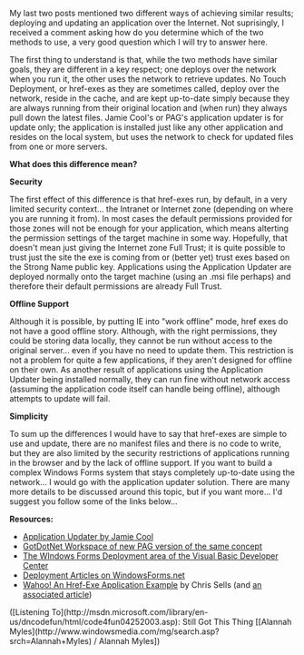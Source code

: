 My last two posts mentioned two different ways of achieving similar results; deploying and updating an application over the Internet. Not suprisingly, I received a comment asking how do you determine which of the two methods to use, a very good question which I will try to answer here.

The first thing to understand is that, while the two methods have similar goals, they are different in a key respect; one deploys over the network when you run it, the other uses the network to retrieve updates. No Touch Deployment, or href-exes as they are sometimes called, deploy over the network, reside in the cache, and are kept up-to-date simply because they are always running from their original location and (when run) they always pull down the latest files. Jamie Cool's or PAG's application updater is for update only; the application is installed just like any other application and resides on the local system, but uses the network to check for updated files from one or more servers.

**What does this difference mean?**

**Security**

The first effect of this difference is that href-exes run, by default, in a very limited security context... the Intranet or Internet zone (depending on where you are running it from). In most cases the default permissions provided for those zones will not be enough for your application, which means alterting the permission settings of the target machine in some way. Hopefully, that doesn't mean just giving the Internet zone Full Trust; it is quite possible to trust just the site the exe is coming from or (better yet) trust exes based on the Strong Name public key. Applications using the Application Updater are deployed normally onto the target machine (using an .msi file perhaps) and therefore their default permissions are already Full Trust.

**Offline Support**

Although it is possible, by putting IE into "work offline" mode, href exes do not have a good offline story. Although, with the right permissions, they could be storing data locally, they cannot be run without access to the original server... even if you have no need to update them. This restriction is not a problem for quite a few applications, if they aren't designed for offline on their own. As another result of applications using the Application Updater being installed normally, they can run fine without network access (assuming the application code itself can handle being offline), although attempts to update will fail.

**Simplicity**

To sum up the differences I would have to say that href-exes are simple to use and update, there are no manifest files and there is no code to write, but they are also limited by the security restrictions of applications running in the browser and by the lack of offline support. If you want to build a complex Windows Forms system that stays completely up-to-date using the network... I would go with the application updater solution. There are many more details to be discussed around this topic, but if you want more... I'd suggest you follow some of the links below...

**Resources:**

  * [Application Updater by Jamie Cool](http://windowsforms.net/articles/appupdater.aspx)
  * [GotDotNet Workspace of new PAG version of the same concept](http://www.gotdotnet.com/Community/Workspaces/workspace.aspx?id=83c68646-befb-4586-ba9f-fdf1301902f5)
  * [The WIndows Forms Deployment area of the Visual Basic Developer Center](http://msdn.microsoft.com/vbasic/using/building/windows/deploy/default.aspx)
  * [Deployment Articles on WindowsForms.net](http://www.windowsforms.net/Default.aspx?tabindex=3&tabid=40#Deployment)
  * [Wahoo! An Href-Exe Application Example](http://www.sellsbrothers.com/wahoo) by Chris Sells (and [an associated article](http://msdn.microsoft.com/vbasic/using/columns/wonders/default.aspx?pull=/library/en-us/dnforms/html/winforms11122002.asp))



<div class="media">
  ([Listening To](http://msdn.microsoft.com/library/en-us/dncodefun/html/code4fun04252003.asp): Still Got This Thing [[Alannah Myles](http://www.windowsmedia.com/mg/search.asp?srch=Alannah+Myles) / Alannah Myles])
</div>